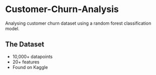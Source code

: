 # Customer-Churn-Analysis
Analysing customer churn dataset using a random forest classification model.

## The Dataset
- 10,000+ datapoints
- 20+ features
- Found on Kaggle
